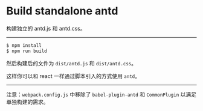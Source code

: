 # Build standalone antd

构建独立的 antd.js 和 antd.css。

----

```bash
$ npm install
$ npm run build
```

然后构建后的文件为 `dist/antd.js` 和 `dist/antd.css`。

这样你可以和 react 一样通过脚本引入的方式使用 `antd`。

---

注意：`webpack.config.js` 中移除了 `babel-plugin-antd` 和 `CommonPlugin` 以满足单独构建的需求。
